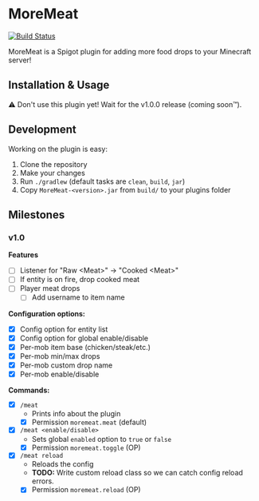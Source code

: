 # MoreMeat

[![Build Status](https://travis-ci.org/RalphORama/MoreMeat.svg?branch=master)](https://travis-ci.org/RalphORama/MoreMeat)

MoreMeat is a Spigot plugin for adding more food drops to your Minecraft server!

## Installation & Usage

:warning: Don't use this plugin yet!  Wait for the v1.0.0 release (coming soon&trade;).

## Development

Working on the plugin is easy:

1. Clone the repository
2. Make your changes
3. Run `./gradlew` (default tasks are `clean`, `build`, `jar`)
4. Copy `MoreMeat-<version>.jar` from `build/` to your plugins folder

## Milestones

### v1.0

**Features**
- [ ] Listener for "Raw \<Meat\>" -> "Cooked \<Meat\>"
- [ ] If entity is on fire, drop cooked meat
- [ ] Player meat drops
  - [ ] Add username to item name

**Configuration options:**

- [x] Config option for entity list
- [x] Config option for global enable/disable
- [x] Per-mob item base (chicken/steak/etc.)
- [x] Per-mob min/max drops
- [x] Per-mob custom drop name
- [x] Per-mob enable/disable

**Commands:**

- [x] `/meat`
  - Prints info about the plugin
  - [x] Permission `moremeat.meat` (default)
- [x] `/meat <enable/disable>`
  - Sets global `enabled` option to `true` or `false`
  - [x] Permission `moremeat.toggle` (OP)
- [x] `/meat reload`
  - Reloads the config
  - **TODO:** Write custom reload class so we can catch config reload errors.
  - [x] Permission `moremeat.reload` (OP)
